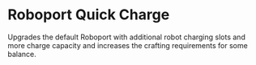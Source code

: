 # Roboport Quick Charge

Upgrades the default Roboport with additional robot charging slots and more charge capacity and increases the crafting requirements for some balance.
